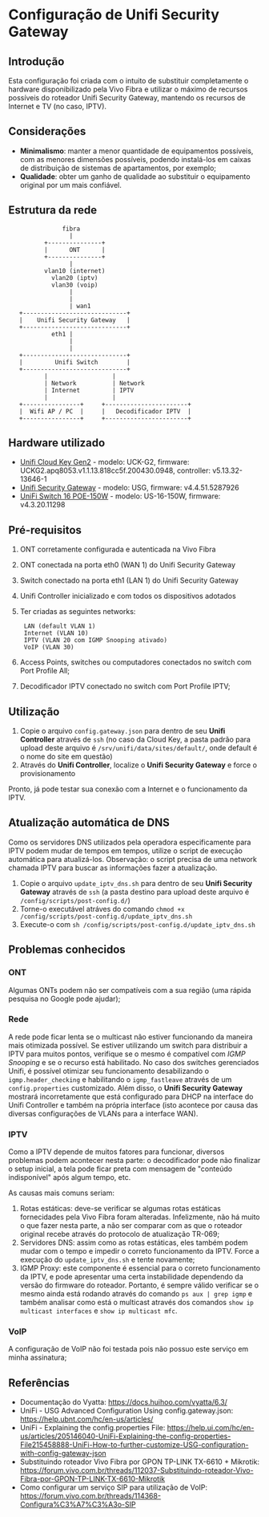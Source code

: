 # Configuração de Unifi Security Gateway

## Introdução
Esta configuração foi criada com o intuito de substituir completamente o hardware disponibilizado pela Vivo Fibra e utilizar o máximo de recursos possíveis do roteador Unifi Security Gateway, mantendo os recursos de Internet e TV (no caso, IPTV).

## Considerações
* **Minimalismo**: manter a menor quantidade de equipamentos possíveis, com as menores dimensões possíveis, podendo instalá-los em caixas de distribuição de sistemas de apartamentos, por exemplo;
* **Qualidade**: obter um ganho de qualidade ao substituir o equipamento original por um mais confiável.

## Estrutura da rede
```
               fibra
                 |
          +---------------+
          |      ONT      |
          +---------------+
                 |
          vlan10 (internet)
            vlan20 (iptv)
            vlan30 (voip)
                 |
                 |
                 | wan1
   +-----------------------------+
   |    Unifi Security Gateway   |
   +-----------------------------+
            eth1 |
                 |
                 |
   +-----------------------------+
   |         Unifi Switch        |
   +-----------------------------+
          |                  |
          | Network          | Network                 
          | Internet         | IPTV
          |                  |
   +----------------+     +-----------------------+
   |  Wifi AP / PC  |     |   Decodificador IPTV  |
   +----------------+     +-----------------------+
```

## Hardware utilizado
* [Unifi Cloud Key Gen2](https://unifi-protect.ui.com/cloud-key-gen2) - modelo: UCK-G2, firmware: UCKG2.apq8053.v1.1.13.818cc5f.200430.0948, controller: v5.13.32-13646-1
* [Unifi Security Gateway](https://www.ui.com/unifi-routing/usg/) - modelo: USG, firmware: v4.4.51.5287926
* [UniFi Switch 16 POE-150W](https://www.ui.com/unifi-switching/unifi-switch-16-150w/) - modelo: US-16-150W, firmware: v4.3.20.11298

## Pré-requisitos
1. ONT corretamente configurada e autenticada na Vivo Fibra
2. ONT conectada na porta eth0 (WAN 1) do Unifi Security Gateway
3. Switch conectado na porta eth1 (LAN 1) do Unifi Security Gateway
4. Unifi Controller inicializado e com todos os dispositivos adotados
5. Ter criadas as seguintes networks: 

        LAN (default VLAN 1)
        Internet (VLAN 10)
        IPTV (VLAN 20 com IGMP Snooping ativado)
        VoIP (VLAN 30)
6. Access Points, switches ou computadores conectados no switch com Port Profile All;
7. Decodificador IPTV conectado no switch com Port Profile IPTV;

## Utilização
1. Copie o arquivo `config.gateway.json` para dentro de seu **Unifi Controller** através de `ssh` (no caso da Cloud Key, a pasta padrão para upload deste arquivo é `/srv/unifi/data/sites/default/`, onde default é o nome do site em questão)
2. Através do **Unifi Controller**, localize o  **Unifi Security Gateway** e force o provisionamento

Pronto, já pode testar sua conexão com a Internet e o funcionamento da IPTV.

## Atualização automática de DNS
Como os servidores DNS utilizados pela operadora especificamente para IPTV podem mudar de tempos em tempos, utilize o script de execução automática para atualizá-los. Observação: o script precisa de uma network chamada IPTV para buscar as informações fazer a atualização.
1. Copie o arquivo `update_iptv_dns.sh` para dentro de seu **Unifi Security Gateway** através de `ssh` (a pasta destino para upload deste arquivo é `/config/scripts/post-config.d/`)
2. Torne-o executável atráves do comando `chmod +x /config/scripts/post-config.d/update_iptv_dns.sh`
3. Execute-o com `sh /config/scripts/post-config.d/update_iptv_dns.sh`

## Problemas conhecidos
### ONT
Algumas ONTs podem não ser compatíveis com a sua região (uma rápida pesquisa no Google pode ajudar);

### Rede
A rede pode ficar lenta se o multicast não estiver funcionando da maneira mais otimizada possível. Se estiver utilizando um switch para distribuir a IPTV para muitos pontos, verifique se o mesmo é compatível com *IGMP Snooping* e se o recurso está habilitado. No caso dos switches gerenciados Unifi, é possível otimizar seu funcionamento desabilizando o `igmp.header_checking` e habilitando o `igmp_fastleave` através de um `config.properties` customizado. Além disso, o **Unifi Security Gateway** mostrará incorretamente que está configurado para DHCP na interface do Unifi Controller e também na própria interface (isto acontece por causa das diversas configurações de VLANs para a interface WAN).

### IPTV
Como a IPTV depende de muitos fatores para funcionar, diversos problemas podem acontecer nesta parte: o decodificador pode não finalizar o setup inicial, a tela pode ficar preta com mensagem de "conteúdo indisponível" após algum tempo, etc.

As causas mais comuns seriam:
1. Rotas estáticas: deve-se verificar se algumas rotas estáticas fornecidades pela Vivo Fibra foram alteradas. Infelizmente, não há muito o que fazer nesta parte, a não ser comparar com as que o roteador original recebe através do protocolo de atualização TR-069;
2. Servidores DNS: assim como as rotas estáticas, eles também podem mudar com o tempo e impedir o correto funcionamento da IPTV. Force a execução do `update_iptv_dns.sh` e tente novamente;
3. IGMP Proxy: este componente é essencial para o correto funcionamento da IPTV, e pode apresentar uma certa instabilidade dependendo da versão do firmware do roteador. Portanto, é sempre válido verificar se o mesmo ainda está rodando através do comando `ps aux | grep igmp` e também analisar como está o multicast através dos comandos `show ip multicast interfaces` e `show ip multicast mfc`.

### VoIP
A configuração de VoIP não foi testada pois não possuo este serviço em minha assinatura;

## Referências
* Documentação do Vyatta: https://docs.huihoo.com/vyatta/6.3/
* UniFi - USG Advanced Configuration Using config.gateway.json: https://help.ubnt.com/hc/en-us/articles/
* UniFi - Explaining the config.properties File: https://help.ui.com/hc/en-us/articles/205146040-UniFi-Explaining-the-config-properties-File215458888-UniFi-How-to-further-customize-USG-configuration-with-config-gateway-json
* Substituindo roteador Vivo Fibra por GPON TP-LINK TX-6610 + Mikrotik: https://forum.vivo.com.br/threads/112037-Substituindo-roteador-Vivo-Fibra-por-GPON-TP-LINK-TX-6610-Mikrotik
* Como configurar um serviço SIP para utilização de VoIP: https://forum.vivo.com.br/threads/114368-Configura%C3%A7%C3%A3o-SIP
